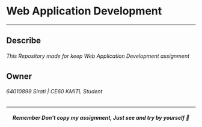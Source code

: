 # Web Application Development
---
## Describe
###### This Repository made for keep Web Application Development assignment

## Owner
###### 64010899 Sirati | CE60 KMITL Student

---
##### <div align="center">Remember Don't copy my assignment, Just see and try by yourself 💓</div>
